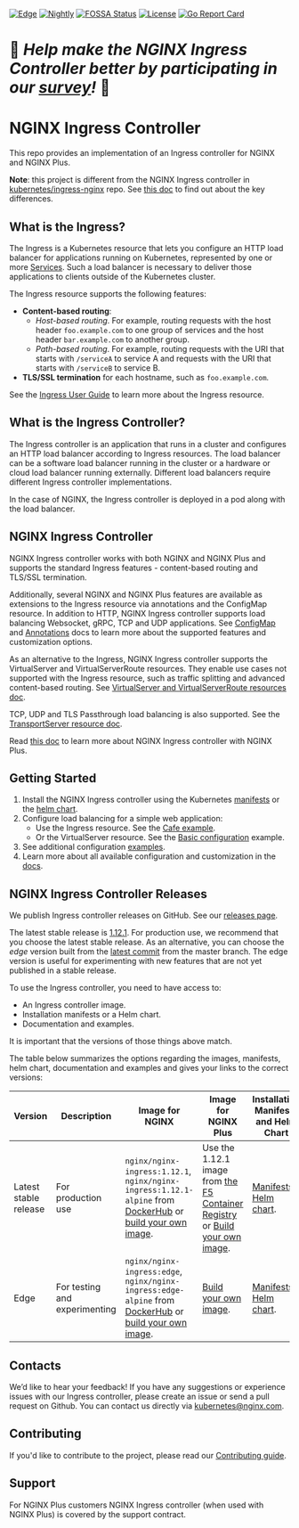 
[![Edge](https://github.com/nginxinc/kubernetes-ingress/workflows/Edge/badge.svg)](https://github.com/nginxinc/kubernetes-ingress/actions?query=workflow%3AEdge)  [![Nightly](https://github.com/nginxinc/kubernetes-ingress/workflows/Nightly/badge.svg)](https://github.com/nginxinc/kubernetes-ingress/actions?query=workflow%3ANightly)  [![FOSSA Status](https://app.fossa.com/api/projects/custom%2B5618%2Fgithub.com%2Fnginxinc%2Fkubernetes-ingress.svg?type=shield)](https://app.fossa.com/projects/custom%2B5618%2Fgithub.com%2Fnginxinc%2Fkubernetes-ingress?ref=badge_shield)  [![License](https://img.shields.io/badge/License-Apache%202.0-blue.svg)](https://opensource.org/licenses/Apache-2.0)  [![Go Report Card](https://goreportcard.com/badge/github.com/nginxinc/kubernetes-ingress)](https://goreportcard.com/report/github.com/nginxinc/kubernetes-ingress)

# 🚀 *Help make the NGINX Ingress Controller better by participating in our [survey](https://forms.office.com/Pages/ResponsePage.aspx?id=L_093Ttq0UCb4L-DJ9gcUKLQ7uTJaE1PitM_37KR881UMEs0Rk5PMkYzMTJTWVA0V1hUVTRLUUMyNS4u)!* 🚀

# NGINX Ingress Controller

This repo provides an implementation of an Ingress controller for NGINX and NGINX Plus.

**Note**: this project is different from the NGINX Ingress controller in [kubernetes/ingress-nginx](https://github.com/kubernetes/ingress-nginx) repo. See [this doc](https://docs.nginx.com/nginx-ingress-controller/intro/nginx-ingress-controllers) to find out about the key differences.

## What is the Ingress?

The Ingress is a Kubernetes resource that lets you configure an HTTP load balancer for applications running on Kubernetes, represented by one or more [Services](https://kubernetes.io/docs/concepts/services-networking/service/). Such a load balancer is necessary to deliver those applications to clients outside of the Kubernetes cluster.

The Ingress resource supports the following features:
* **Content-based routing**:
    * *Host-based routing*. For example, routing requests with the host header `foo.example.com` to one group of services and the host header `bar.example.com` to another group.
    * *Path-based routing*. For example, routing requests with the URI that starts with `/serviceA` to service A and requests with the URI that starts with `/serviceB` to service B.
* **TLS/SSL termination** for each hostname, such as `foo.example.com`.

See the [Ingress User Guide](https://kubernetes.io/docs/user-guide/ingress/) to learn more about the Ingress resource.

## What is the Ingress Controller?

The Ingress controller is an application that runs in a cluster and configures an HTTP load balancer according to Ingress resources. The load balancer can be a software load balancer running in the cluster or a hardware or cloud load balancer running externally. Different load balancers require different Ingress controller implementations.

In the case of NGINX, the Ingress controller is deployed in a pod along with the load balancer.

## NGINX Ingress Controller

NGINX Ingress controller works with both NGINX and NGINX Plus and supports the standard Ingress features - content-based routing and TLS/SSL termination.

Additionally, several NGINX and NGINX Plus features are available as extensions to the Ingress resource via annotations and the ConfigMap resource. In addition to HTTP, NGINX Ingress controller supports load balancing Websocket, gRPC, TCP and UDP applications. See [ConfigMap](https://docs.nginx.com/nginx-ingress-controller/configuration/global-configuration/configmap-resource/) and [Annotations](https://docs.nginx.com/nginx-ingress-controller/configuration/ingress-resources/advanced-configuration-with-annotations/) docs to learn more about the supported features and customization options.

As an alternative to the Ingress, NGINX Ingress controller supports the VirtualServer and VirtualServerRoute resources. They enable use cases not supported with the Ingress resource, such as traffic splitting and advanced content-based routing. See [VirtualServer and VirtualServerRoute resources doc](https://docs.nginx.com/nginx-ingress-controller/configuration/virtualserver-and-virtualserverroute-resources/).

TCP, UDP and TLS Passthrough load balancing is also supported. See the [TransportServer resource doc](https://docs.nginx.com/nginx-ingress-controller/configuration/transportserver-resource/).

Read [this doc](https://docs.nginx.com/nginx-ingress-controller/intro/nginx-plus) to learn more about NGINX Ingress controller with NGINX Plus.

## Getting Started

1. Install the NGINX Ingress controller using the Kubernetes [manifests](https://docs.nginx.com/nginx-ingress-controller/installation/installation-with-manifests/) or the [helm chart](https://docs.nginx.com/nginx-ingress-controller/installation/installation-with-helm/).
1. Configure load balancing for a simple web application:
    * Use the Ingress resource. See the [Cafe example](examples/complete-example).
    * Or the VirtualServer resource. See the [Basic configuration](examples-of-custom-resources/basic-configuration) example.
1. See additional configuration [examples](examples).
1. Learn more about all available configuration and customization in the [docs](https://docs.nginx.com/nginx-ingress-controller/).


## NGINX Ingress Controller Releases

We publish Ingress controller releases on GitHub. See our [releases page](https://github.com/nginxinc/kubernetes-ingress/releases).

The latest stable release is [1.12.1](https://github.com/nginxinc/kubernetes-ingress/releases/tag/v1.12.1). For production use, we recommend that you choose the latest stable release.  As an alternative, you can choose the *edge* version built from the [latest commit](https://github.com/nginxinc/kubernetes-ingress/commits/master) from the master branch. The edge version is useful for experimenting with new features that are not yet published in a stable release.

To use the Ingress controller, you need to have access to:
* An Ingress controller image.
* Installation manifests or a Helm chart.
* Documentation and examples.

It is important that the versions of those things above match.

The table below summarizes the options regarding the images, manifests, helm chart, documentation and examples and gives your links to the correct versions:

| Version | Description |  Image for NGINX | Image for NGINX Plus | Installation Manifests and Helm Chart | Documentation and Examples |
| ------- | ----------- | --------------- | -------------------- | ---------------------------------------| -------------------------- |
| Latest stable release | For production use | `nginx/nginx-ingress:1.12.1`, `nginx/nginx-ingress:1.12.1-alpine` from [DockerHub](https://hub.docker.com/r/nginx/nginx-ingress/) or [build your own image](https://docs.nginx.com/nginx-ingress-controller/installation/building-ingress-controller-image/). | Use the 1.12.1 image from [the F5 Container Registry](https://docs.nginx.com/nginx-ingress-controller/installation/pulling-ingress-controller-image/) or [Build your own image](https://docs.nginx.com/nginx-ingress-controller/installation/building-ingress-controller-image/). | [Manifests](https://github.com/nginxinc/kubernetes-ingress/tree/v1.12.1/deployments). [Helm chart](https://github.com/nginxinc/kubernetes-ingress/tree/v1.12.1/deployments/helm-chart). | [Documentation](https://docs.nginx.com/nginx-ingress-controller/). [Examples](https://docs.nginx.com/nginx-ingress-controller/configuration/configuration-examples/). |
| Edge | For testing and experimenting | `nginx/nginx-ingress:edge`, `nginx/nginx-ingress:edge-alpine` from [DockerHub](https://hub.docker.com/r/nginx/nginx-ingress/) or [build your own image](https://github.com/nginxinc/kubernetes-ingress/tree/master/docs/content/installation/building-ingress-controller-image.md). | [Build your own image](https://github.com/nginxinc/kubernetes-ingress/tree/master/docs/content/installation/building-ingress-controller-image.md). | [Manifests](https://github.com/nginxinc/kubernetes-ingress/tree/master/deployments). [Helm chart](https://github.com/nginxinc/kubernetes-ingress/tree/master/deployments/helm-chart). | [Documentation](https://github.com/nginxinc/kubernetes-ingress/tree/master/docs/content). [Examples](https://github.com/nginxinc/kubernetes-ingress/tree/master/examples). |

## Contacts

We’d like to hear your feedback! If you have any suggestions or experience issues with our Ingress controller, please create an issue or send a pull request on Github.
You can contact us directly via [kubernetes@nginx.com](mailto:kubernetes@nginx.com).

## Contributing

If you'd like to contribute to the project, please read our [Contributing guide](CONTRIBUTING.md).

## Support

For NGINX Plus customers NGINX Ingress controller (when used with NGINX Plus) is covered
by the support contract.
